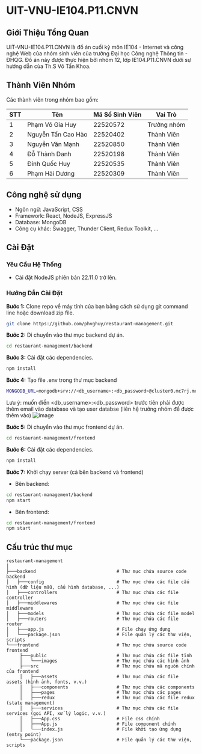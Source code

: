 # UIT-VNU-IE104.P11.CNVN

## Giới Thiệu Tổng Quan

UIT-VNU-IE104.P11.CNVN là đồ án cuối kỳ môn IE104 - Internet và công nghệ Web của nhóm sinh viên của trường Đại học Công nghệ Thông tin - ĐHQG. Đồ án này được thực hiện bởi nhóm 12, lớp IE104.P11.CNVN dưới sự hướng dẫn của Th.S Võ Tấn Khoa.

## Thành Viên Nhóm

Các thành viên trong nhóm bao gồm:

| STT | Tên                | Mã Số Sinh Viên | Vai Trò    |
| --- | ------------------ | --------------- | ---------- |
| 1   | Phạm Võ Gia Huy    | 22520572       | Trưởng nhóm |
| 2   | Nguyễn Tấn Cao Hào | 22520402       | Thành Viên  |
| 3   | Nguyễn Văn Mạnh    | 22520850       | Thành Viên  |
| 4   | Đỗ Thành Danh      | 22520198       | Thành Viên  |
| 5   | Đinh Quốc Huy      | 22520535       | Thành Viên  |
| 6   | Phạm Hải Dương     | 22520309       | Thành Viên  |

## Công nghệ sử dụng

 - Ngôn ngữ:  JavaScript, CSS
 - Framework: React, NodeJS, ExpressJS
 - Database: MongoDB
 - Công cụ khác: Swagger, Thunder Client, Redux Toolkit, ...

## Cài Đặt

### Yêu Cầu Hệ Thống

-   Cài đặt NodeJS phiên bản 22.11.0 trở lên.

### Hướng Dẫn Cài Đặt

**Bước 1:** Clone repo về máy tính của bạn bằng cách sử dụng git command line hoặc download zip file.

```bash
git clone https://github.com/phvghuy/restaurant-management.git
```

**Bước 2:** Di chuyển vào thư mục backend dự án.

```bash
cd restaurant-management/backend
```
**Bước 3:** Cài đặt các dependencies.

```bash
npm install
```
**Bước 4:** Tạo file .env trong thư mục backend
```bash
MONGODB_URL=mongodb+srv://<db_username>:<db_password>@cluster0.mc7rj.mongodb.net/restaurant-management?retryWrites=true&w=majority&appName=Cluster0
```
Lưu ý: muốn điền <db_username>:<db_password> trước tiên phải được thêm email vào database và tạo user databse (liên hệ trưởng nhóm để được thêm vào)
![image](https://github.com/user-attachments/assets/d1abcc6a-f80e-4924-8dc0-908ed1a62419)


**Bước 5:** Di chuyển vào thư mục frontend dự án.

```bash
cd restaurant-management/frontend
```
**Bước 6:** Cài đặt các dependencies.

```bash
npm install
```
**Bước 7:** Khởi chạy server (cả bên backend và frontend)
- Bên backend:
```bash
cd restaurant-management/backend
npm start
```
- Bên frontend:
```bash
cd restaurant-management/frontend
npm start
```

## Cấu trúc thư mục

```text
restaurant-management
│
├───backend                              # Thư mục chứa source code backend
│   ├───config                           # Thư mục chứa các file cấu hình (dữ liệu mẫu, cấu hình database, ...)
│   ├───controllers                      # Thư mục chứa các file controller
│   ├───middlewares                      # Thư mục chứa các file middleware
│   ├───models                           # Thư mục chứa các file model
│   ├───routers                          # Thư mục chứa các file router
│   ├───app.js                           # File chạy ứng dụng
│   └───package.json                     # File quản lý các thư viện, scripts
└───frontend                             # Thư mục chứa source code frontend
     ├───public                          # Thư mục chứa các file tĩnh
     │   └───images                      # Thư mục chứa các hình ảnh
     ├───src                             # Thư mục chứa mã nguồn chính của frontend
     │   ├───assets                      # Thư mục chứa các file assets (hình ảnh, fonts, v.v.)
     │   ├───components                  # Thư mục chứa các components
     │   ├───pages                       # Thư mục chứa các pages
     │   ├───redux                       # Thư mục chứa các file redux (state management)
     │   ├───services                    # Thư mục chứa các file services (gọi API, xử lý logic, v.v.)
     │   ├───App.css                     # File css chính
     │   ├───App.js                      # File component chính
     │   └───index.js                    # File khởi tạo ứng dụng (entry point)
     └───package.json                    # File quản lý các thư viện, scripts
```
